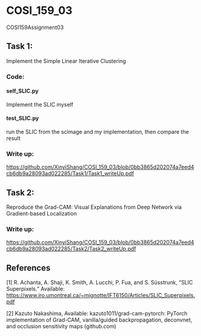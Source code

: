 # COSI_159_03
 COSI159Assignment03

## Task 1:
Implement the Simple Linear Iterative Clustering

### Code: 
#### self_SLIC.py 
Implement the SLIC myself

#### test_SLIC.py
run the SLIC from the scimage and my implementation,
then compare the result

### Write up: 
https://github.com/XinyiShang/COSI_159_03/blob/0bb3865d202074a7eed4cb6db9a28093ad022285/Task1/Task1_writeUp.pdf

## Task 2: 
Reproduce the Grad-CAM: Visual Explanations from Deep Network via Gradient-based Localization 

### Write up: 
https://github.com/XinyiShang/COSI_159_03/blob/0bb3865d202074a7eed4cb6db9a28093ad022285/Task2/Task2_writeUp.pdf


## References
[1] R. Achanta, A. Shaji, K. Smith, A. Lucchi, P. Fua, and S. Süsstrunk, “SLIC Superpixels.” Available: 
https://www.iro.umontreal.ca/~mignotte/IFT6150/Articles/SLIC_Superpixels.pdf

[2] Kazuto Nakashima, Available: kazuto1011/grad-cam-pytorch: PyTorch implementation of Grad-CAM, 
vanilla/guided backpropagation, deconvnet, and occlusion sensitivity maps (github.com)
